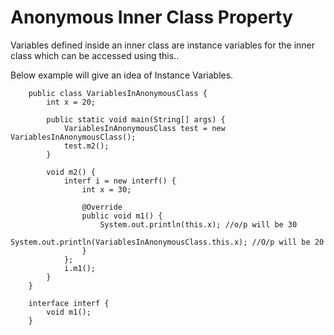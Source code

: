 # Anonymous Inner Class Property

Variables defined inside an inner class are instance variables for the inner class
which can be accessed using this.<variableName>.

Below example will give an idea of Instance Variables.

        public class VariablesInAnonymousClass {
            int x = 20;
        
            public static void main(String[] args) {
                VariablesInAnonymousClass test = new VariablesInAnonymousClass();
                test.m2();
            }
        
            void m2() {
                interf i = new interf() {
                    int x = 30;
        
                    @Override
                    public void m1() {
                        System.out.println(this.x); //o/p will be 30
                        System.out.println(VariablesInAnonymousClass.this.x); //O/p will be 20
                    }
                };
                i.m1();
            }
        }
        
        interface interf {
            void m1();
        }


